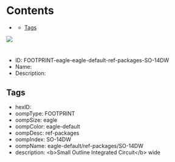 



Contents
========

* [](#)
	* [Tags](#tags)
  
![][im]
# 

- ID: FOOTPRINT-eagle-eagle-default-ref-packages-SO-14DW
- Name: 
- Description: 

## Tags

- hexID: 
- oompType: FOOTPRINT
- oompSize: eagle
- oompColor: eagle-default
- oompDesc: ref-packages
- oompIndex: SO-14DW
- oompName: eagle-default/ref-packages/SO-14DW
- description: &lt;b&gt;Small Outline Integrated Circuit&lt;/b&gt; wide



[im]: image.png
